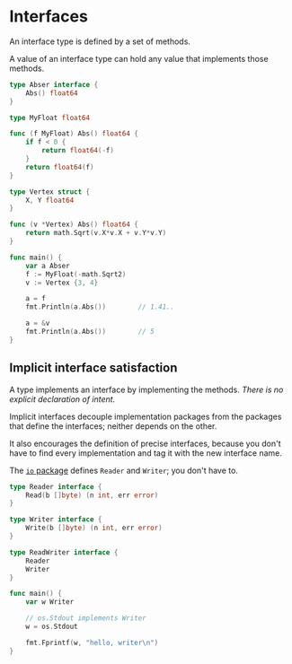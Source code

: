 # Interfaces

An interface type is defined by a set of methods.

A value of an interface type can hold any value that implements those methods.

``` go
type Abser interface {
    Abs() float64
}

type MyFloat float64

func (f MyFloat) Abs() float64 {
    if f < 0 {
        return float64(-f)
    }
    return float64(f)
}

type Vertex struct {
    X, Y float64
}

func (v *Vertex) Abs() float64 {
    return math.Sqrt(v.X*v.X + v.Y*v.Y)
}

func main() {
    var a Abser
    f := MyFloat(-math.Sqrt2)
    v := Vertex {3, 4}

    a = f
    fmt.Println(a.Abs())        // 1.41..

    a = &v
    fmt.Println(a.Abs())        // 5
}
```

## Implicit interface satisfaction

A type implements an interface by implementing the methods. *There is no explicit declaration of intent.*

Implicit interfaces decouple implementation packages from the packages that define the interfaces; neither depends on the other.

It also encourages the definition of precise interfaces, because you don't have to find every implementation and tag it with the new interface name.

The [`io` package](http://golang.org/pkg/io/) defines `Reader` and `Writer`; you don't have to.

``` go
type Reader interface {
    Read(b []byte) (n int, err error)
}

type Writer interface {
    Write(b []byte) (n int, err error)
}

type ReadWriter interface {
    Reader
    Writer
}

func main() {
    var w Writer

    // os.Stdout implements Writer
    w = os.Stdout

    fmt.Fprintf(w, "hello, writer\n")
}
```
